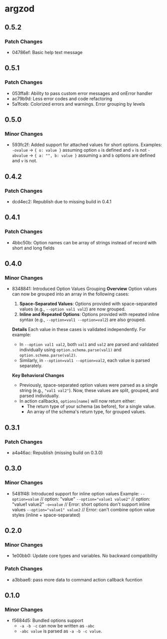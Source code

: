 # argzod

## 0.5.2

### Patch Changes

- 04786ef: Basic help text message

## 0.5.1

### Patch Changes

- 053ffa8: Ability to pass custom error messages and onError handler
- ac79b9d: Less error codes and code refactoring
- 5a1fceb: Colorized errors and warnings. Error grouping by levels

## 0.5.0

### Minor Changes

- 593fc2f: Added support for attached values for short options.
  Examples:
  `-ovalue` -> `{ o: value }` assuming option `o` is defined and `v` is not
  `-abvalue` -> `{ a: "", b: value }` assuming `a` and `b` options are defined and `v` is not.

## 0.4.2

### Patch Changes

- dcd4ec2: Republish due to missing build in 0.4.1

## 0.4.1

### Patch Changes

- 4bbc50b: Option names can be array of strings instead of record with short and long fields

## 0.4.0

### Minor Changes

- 8348841: Introduced Option Values Grouping
  **Overview**
  Option values can now be grouped into an array in the following cases:

    1. **Space-Separated Values**: Options provided with space-separated values (e.g., `--option val1 val2`) are now grouped.
    2. **Inline and Repeated Options**: Options provided with repeated inline syntax (e.g., `--option=val1 --option=val2`) are also grouped.

    **Details**
    Each value in these cases is validated independently. For example:

    - In `--option val1 val2`, both `val1` and `val2` are parsed and validated individually using `option.schema.parse(val1)` and `option.schema.parse(val2)`.
    - Similarly, in `--option=val1 --option=val2`, each value is parsed separately.

    **Key Behavioral Changes**

    - Previously, space-separated option values were parsed as a single string (e.g., `"val1 val2"`). Now, these values are split, grouped, and parsed individually.
    - In action callbacks, `options[name]` will now return either:
        - The return type of your schema (as before), for a single value.
        - An array of the schema's return type, for grouped values.

## 0.3.1

### Patch Changes

- a4a46ac: Republish (missing build on 0.3.0)

## 0.3.0

### Minor Changes

- 5481f48: Introduced support for inline option values
  Example:
  `--option=value` // option: "value"
  `--option="value1 value2"` // option: "value1 value2"
  `-o=value` // Error: short options don't support inline values
  `--option="value1" value2` // Error: can't combine option value styles (inline + space-separated)

## 0.2.0

### Minor Changes

- 1e00bb0: Update core types and variables. No backward compatibility

### Patch Changes

- a3bbae6: pass more data to command action callback fucntion

## 0.1.0

### Minor Changes

- f5684d5: Bundled options support
    - `-a -b -c` can now be written as `-abc`
    - `-abc value` is parsed as `-a -b -c value`.
